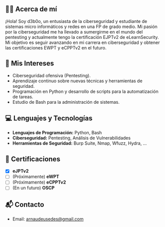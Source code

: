 ## 🧑‍🎓 Acerca de mí

¡Hola! Soy d3b0o, un entusiasta de la ciberseguridad y estudiante de sistemas micro informáticos y redes en una FP de grado medio. Mi pasión por la ciberseguridad me ha llevado a sumergirme en el mundo del pentesting y actualmente tengo la certificación EJPTv2 de eLearnSecurity. Mi objetivo es seguir avanzando en mi carrera en ciberseguridad y obtener las certificaciones EWPT y eCPPTv2 en el futuro.

## 🎯 Mis Intereses

- Ciberseguridad ofensiva (Pentesting).
- Aprendizaje continuo sobre nuevas técnicas y herramientas de seguridad.
- Programación en Python y desarrollo de scripts para la automatización de tareas.
- Estudio de Bash para la administración de sistemas.

## 💻 Lenguajes y Tecnologías

- **Lenguajes de Programación:** Python, Bash
- **Ciberseguridad:** Pentesting, Análisis de Vulnerabilidades
- **Herramientas de Seguridad:** Burp Suite, Nmap, Wfuzz, Hydra, ...

## 🏅 Certificaciones

- [X] **eJPTv2**
- [ ] (Próximamente) **eWPT**
- [ ] (Próximamente) **eCPPTv2**
- [ ] (En un futuro) **OSCP**
## 📬 Contacto

- Email: arnaudeusedes@gmail.com

